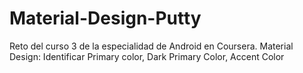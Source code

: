 # Material-Design-Putty

Reto del curso 3 de la especialidad de Android en Coursera.
Material Design: Identificar Primary color, Dark Primary Color, Accent Color

